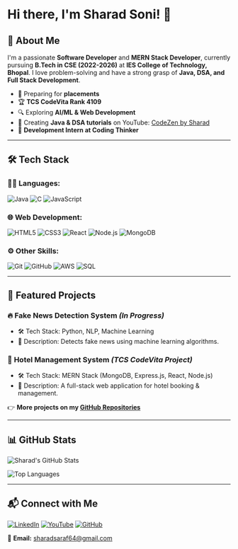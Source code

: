 # Hi there, I'm Sharad Soni! 👋

## 🚀 About Me
I'm a passionate **Software Developer** and **MERN Stack Developer**, currently pursuing **B.Tech in CSE (2022-2026)** at **IES College of Technology, Bhopal**. I love problem-solving and have a strong grasp of **Java, DSA, and Full Stack Development**.

- 🎯 Preparing for **placements**
- 🏆 **TCS CodeVita Rank 4109**
- 🔍 Exploring **AI/ML & Web Development**
- 🎥 Creating **Java & DSA tutorials** on YouTube: [CodeZen by Sharad](https://www.youtube.com/@CodeZenbySharad)
- 💼 **Development Intern at Coding Thinker**

---

## 🛠️ Tech Stack

### 👨‍💻 Languages:
![Java](https://img.shields.io/badge/Java-%23ED8B00.svg?style=for-the-badge&logo=java&logoColor=white)
![C](https://img.shields.io/badge/C-%2300599C.svg?style=for-the-badge&logo=c&logoColor=white)
![JavaScript](https://img.shields.io/badge/JavaScript-%23F7DF1E.svg?style=for-the-badge&logo=javascript&logoColor=black)

### 🌐 Web Development:
![HTML5](https://img.shields.io/badge/HTML5-%23E34F26.svg?style=for-the-badge&logo=html5&logoColor=white)
![CSS3](https://img.shields.io/badge/CSS3-%231572B6.svg?style=for-the-badge&logo=css3&logoColor=white)
![React](https://img.shields.io/badge/React-%2361DAFB.svg?style=for-the-badge&logo=react&logoColor=black)
![Node.js](https://img.shields.io/badge/Node.js-%2343853D.svg?style=for-the-badge&logo=node.js&logoColor=white)
![MongoDB](https://img.shields.io/badge/MongoDB-%2347A248.svg?style=for-the-badge&logo=mongodb&logoColor=white)

### ⚙️ Other Skills:
![Git](https://img.shields.io/badge/Git-%23F05033.svg?style=for-the-badge&logo=git&logoColor=white)
![GitHub](https://img.shields.io/badge/GitHub-%23121011.svg?style=for-the-badge&logo=github&logoColor=white)
![AWS](https://img.shields.io/badge/AWS-%23FF9900.svg?style=for-the-badge&logo=amazonaws&logoColor=white)
![SQL](https://img.shields.io/badge/SQL-%2307405e.svg?style=for-the-badge&logo=sql&logoColor=white)

---

## 📌 Featured Projects

### 🔥 **Fake News Detection System** *(In Progress)*
- 🛠 Tech Stack: Python, NLP, Machine Learning
- 📜 Description: Detects fake news using machine learning algorithms.

### 🏨 **Hotel Management System** *(TCS CodeVita Project)*
- 🛠 Tech Stack: MERN Stack (MongoDB, Express.js, React, Node.js)
- 📜 Description: A full-stack web application for hotel booking & management.

👉 **More projects on my [GitHub Repositories](https://github.com/sharadsoni8)**

---

## 📊 GitHub Stats
![Sharad's GitHub Stats](https://github-readme-stats.vercel.app/api?username=sharadsoni8&show_icons=true&theme=tokyonight)

![Top Languages](https://github-readme-stats.vercel.app/api/top-langs/?username=sharadsoni8&layout=compact&theme=tokyonight)

---

## 📬 Connect with Me
[![LinkedIn](https://img.shields.io/badge/LinkedIn-%230A66C2.svg?style=for-the-badge&logo=linkedin&logoColor=white)](https://www.linkedin.com/in/sharad-soni-97a492297/)
[![YouTube](https://img.shields.io/badge/YouTube-%23FF0000.svg?style=for-the-badge&logo=youtube&logoColor=white)](https://www.youtube.com/@CodeZenbySharad)
[![GitHub](https://img.shields.io/badge/GitHub-%23121011.svg?style=for-the-badge&logo=github&logoColor=white)](https://github.com/sharadsoni8)

📩 **Email:** [sharadsaraf64@gmail.com](mailto:sharadsaraf64@gmail.com)
